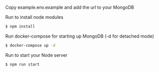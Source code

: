 Copy example.env.example and add the url to your MongoDB

Run to install node modules
```sh
$ npm install
```

Run docker-compose for starting up MongoDB (-d for detached mode)
```sh
$ docker-compose up -d
```

Run to start your Node server
```sh
$ npm run start
```